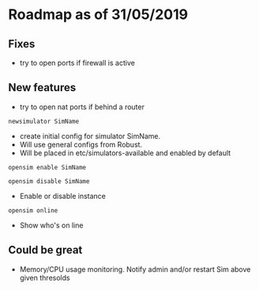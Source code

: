 # Roadmap as of 31/05/2019


## Fixes

- try to open ports if firewall is active

## New features

- try to open nat ports if behind a router

`newsimulator SimName`

-  create initial config for simulator SimName.
-  Will use general configs from Robust.
-  Will be placed in etc/simulators-available and enabled by default

`opensim enable SimName`

`opensim disable SimName`

-  Enable or disable instance

`opensim online`

- Show who's on line


Could be great
--------------

- Memory/CPU usage monitoring.
  Notify admin and/or restart Sim above given thresolds
